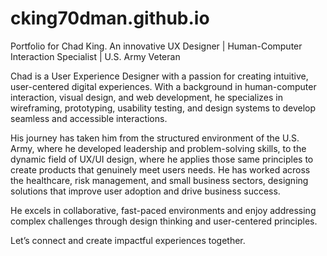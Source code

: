 # cking70dman.github.io
Portfolio for Chad King.
An innovative UX Designer | Human-Computer Interaction Specialist | U.S. Army Veteran

Chad is a User Experience Designer with a passion for creating intuitive, user-centered digital experiences. With a background in human-computer interaction, visual design, and web development, he specializes in wireframing, prototyping, usability testing, and design systems to develop seamless and accessible interactions.

His journey has taken him from the structured environment of the U.S. Army, where he developed leadership and problem-solving skills, to the dynamic field of UX/UI design, where he applies those same principles to create products that genuinely meet users needs. He has worked across the healthcare, risk management, and small business sectors, designing solutions that improve user adoption and drive business success.

He excels in collaborative, fast-paced environments and enjoy addressing complex challenges through design thinking and user-centered principles. 

Let’s connect and create impactful experiences together.

